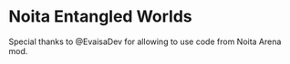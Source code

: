 # Noita Entangled Worlds



Special thanks to @EvaisaDev for allowing to use code from Noita Arena mod.